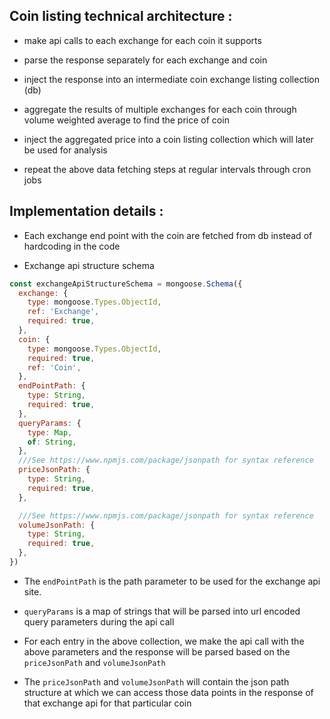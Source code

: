 ## Coin listing technical architecture :

- make api calls to each exchange for each coin it supports

- parse the response separately for each exchange and coin
- inject the response into an intermediate coin exchange listing collection (db)
- aggregate the results of multiple exchanges for each coin through volume weighted average to find the price of coin
- inject the aggregated price into a coin listing collection which will later be used for analysis
- repeat the above data fetching steps at regular intervals through cron jobs

## Implementation details :

- Each exchange end point with the coin are fetched from db instead of hardcoding in the code

- Exchange api structure schema

```js
const exchangeApiStructureSchema = mongoose.Schema({
  exchange: {
    type: mongoose.Types.ObjectId,
    ref: 'Exchange',
    required: true,
  },
  coin: {
    type: mongoose.Types.ObjectId,
    required: true,
    ref: 'Coin',
  },
  endPointPath: {
    type: String,
    required: true,
  },
  queryParams: {
    type: Map,
    of: String,
  },
  ///See https://www.npmjs.com/package/jsonpath for syntax reference
  priceJsonPath: {
    type: String,
    required: true,
  },

  ///See https://www.npmjs.com/package/jsonpath for syntax reference
  volumeJsonPath: {
    type: String,
    required: true,
  },
})
```

- The `endPointPath` is the path parameter to be used for the exchange api site.
- `queryParams` is a map of strings that will be parsed into url encoded query parameters during the api call

- For each entry in the above collection, we make the api call with the above parameters and the response will be parsed based on the `priceJsonPath` and `volumeJsonPath`

- The `priceJsonPath` and `volumeJsonPath` will contain the json path structure at which we can access those data points in the response of that exchange api for that particular coin